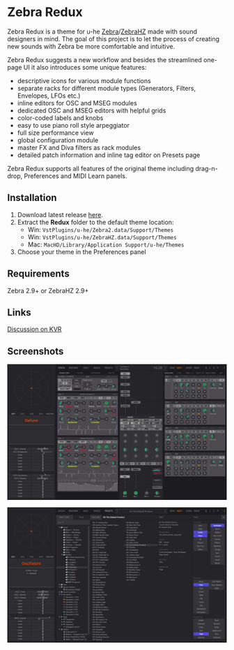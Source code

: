 # Zebra Redux

Zebra Redux is a theme for u-he [Zebra](https://u-he.com/products/zebra2/)/[ZebraHZ](https://u-he.com/products/soundsets/zebra2-soundsets.html#darkzebra) made with sound designers in mind. The goal of this project is to let the process of creating new sounds with Zebra be more comfortable and intuitive.

Zebra Redux suggests a new workflow and besides the streamlined one-page UI it also introduces some unique features:

- descriptive icons for various module functions
- separate racks for different module types (Generators, Filters, Envelopes, LFOs etc.)
- inline editors for OSC and MSEG modules
- dedicated OSC and MSEG editors with helpful grids
- color-coded labels and knobs
- easy to use piano roll style arpeggiator
- full size performance view
- global configuration module
- master FX and Diva filters as rack modules
- detailed patch information and inline tag editor on Presets page

Zebra Redux supports all features of the original theme including drag-n-drop, Preferences and MIDI Learn panels.

## Installation

1. Download latest release [here](https://github.com/drzhnn/zebra-redux/releases).
2. Extract the **Redux** folder to the default theme location:  
    - Win: `VstPlugins/u-he/Zebra2.data/Support/Themes` 
    - Win: `VstPlugins/u-he/ZebraHZ.data/Support/Themes` 
    - Mac: `MacHD/Library/Application Support/u-he/Themes` 
3. Choose your theme in the Preferences panel

## Requirements
Zebra 2.9+ or ZebraHZ 2.9+

## Links
[Discussion on KVR](http://www.kvraudio.com/forum/viewtopic.php?f=31&t=418671)

## Screenshots

![Zebra Redux screenshot (Synth page)](/screenshots/zebrahz-redux-2020-0131-0311_synth.png)

![Zebra Redux screenshot (Presets page)](/screenshots/zebrahz-redux-2020-0131-0311_presets.png)